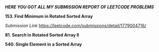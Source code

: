***HERE YOU GOT ALL MY SUBMISSION REPORT OF LEETCODE PROBLEMS***

**153. Find Minimum in Rotated Sorted Array**

*Submission Link*
https://leetcode.com/submissions/detail/1779004716/



**81. Search in Rotated Sorted Array II**



**540. Single Element in a Sorted Array**
